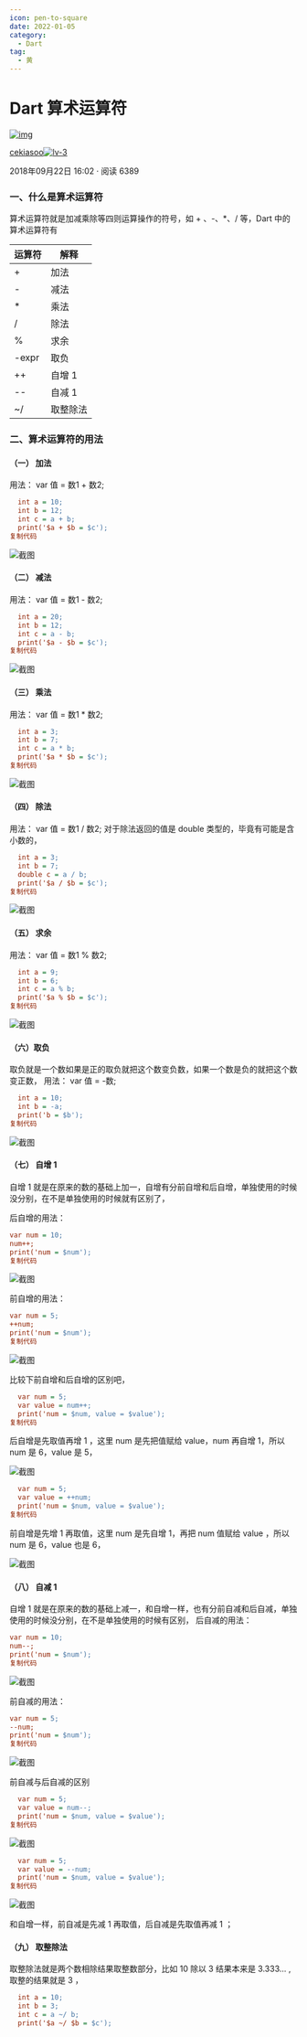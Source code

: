 ```yaml
---
icon: pen-to-square
date: 2022-01-05
category:
  - Dart
tag:
  - 黄
---
```


# Dart 算术运算符

[![img](./FILES/dart_math_compute.md/7ada550c.webp)](https://juejin.cn/user/184373684214733)

[cekiasoo![lv-3](./FILES/dart_math_compute.md/3a6db764.webp)](https://juejin.cn/user/184373684214733)

2018年09月22日 16:02 ·  阅读 6389

### 一、什么是算术运算符

算术运算符就是加减乘除等四则运算操作的符号，如 + 、-、*、/ 等，Dart 中的算术运算符有

| 运算符 | 解释     |
| ------ | -------- |
| +      | 加法     |
| -      | 减法     |
| *      | 乘法     |
| /      | 除法     |
| %      | 求余     |
| -expr  | 取负     |
| ++     | 自增 1   |
| --     | 自减 1   |
| ~/     | 取整除法 |

### 二、算术运算符的用法

#### （一） 加法

用法： var 值 = 数1 + 数2;

```ini
  int a = 10;
  int b = 12;
  int c = a + b;
  print('$a + $b = $c');
复制代码
```



![截图](./FILES/dart_math_compute.md/f24a4765.png)



#### （二） 减法

用法： var 值 = 数1 - 数2;

```ini
  int a = 20;
  int b = 12;
  int c = a - b;
  print('$a - $b = $c');
复制代码
```



![截图](./FILES/dart_math_compute.md/72a45308.png)



#### （三） 乘法

用法： var 值 = 数1 * 数2;

```ini
  int a = 3;
  int b = 7;
  int c = a * b;
  print('$a * $b = $c');
复制代码
```



![截图](./FILES/dart_math_compute.md/7a34432b.png)



#### （四） 除法

用法： var 值 = 数1 / 数2;
对于除法返回的值是 double 类型的，毕竟有可能是含小数的，

```ini
  int a = 3;
  int b = 7;
  double c = a / b;
  print('$a / $b = $c');
复制代码
```



![截图](./FILES/dart_math_compute.md/5533923e.png)



#### （五） 求余

用法： var 值 = 数1 % 数2;

```ini
  int a = 9;
  int b = 6;
  int c = a % b;
  print('$a % $b = $c');
复制代码
```



![截图](./FILES/dart_math_compute.md/26c4b7a1.png)



#### （六）取负

取负就是一个数如果是正的取负就把这个数变负数，如果一个数是负的就把这个数变正数，
用法： var 值 = -数;

```ini
  int a = 10;
  int b = -a;
  print('b = $b');
复制代码
```



![截图](./FILES/dart_math_compute.md/70b0c1bf.png)



#### （七） 自增 1

自增 1 就是在原来的数的基础上加一，自增有分前自增和后自增，单独使用的时候没分别，在不是单独使用的时候就有区别了，

后自增的用法：

```ini
var num = 10;
num++;
print('num = $num');
复制代码
```



![截图](./FILES/dart_math_compute.md/e7b10f0b.png)



前自增的用法：

```ini
var num = 5;
++num;
print('num = $num');
复制代码
```



![截图](./FILES/dart_math_compute.md/1b9de879.png)



比较下前自增和后自增的区别吧，

```ini
  var num = 5;
  var value = num++;
  print('num = $num, value = $value');
复制代码
```

后自增是先取值再增 1 ，这里 num 是先把值赋给 value，num 再自增 1，所以 num 是 6，value 是 5，



![截图](./FILES/dart_math_compute.md/94bf1a29.png)



```ini
  var num = 5;
  var value = ++num;
  print('num = $num, value = $value');
复制代码
```

前自增是先增 1 再取值，这里 num 是先自增 1，再把 num 值赋给 value ，所以 num 是 6，value 也是 6，



![截图](./FILES/dart_math_compute.md/ccad721c.png)



#### （八） 自减 1

自增 1 就是在原来的数的基础上减一，和自增一样，也有分前自减和后自减，单独使用的时候没分别，在不是单独使用的时候有区别， 后自减的用法：

```ini
var num = 10;
num--;
print('num = $num');
复制代码
```



![截图](./FILES/dart_math_compute.md/35efcb40.png)



前自减的用法：

```ini
var num = 5;
--num;
print('num = $num');
复制代码
```



![截图](./FILES/dart_math_compute.md/3e32d298.png)



前自减与后自减的区别

```ini
  var num = 5;
  var value = num--;
  print('num = $num, value = $value');
复制代码
```



![截图](./FILES/dart_math_compute.md/111dcaaf.png)



```ini
  var num = 5;
  var value = --num;
  print('num = $num, value = $value');
复制代码
```



![截图](./FILES/dart_math_compute.md/f580fb1a.png)



和自增一样，前自减是先减 1 再取值，后自减是先取值再减 1 ；

#### （九） 取整除法

取整除法就是两个数相除结果取整数部分，比如 10 除以 3 结果本来是 3.333... , 取整的结果就是 3 ，

```ini
  int a = 10;
  int b = 3;
  int c = a ~/ b;
  print('$a ~/ $b = $c');
```